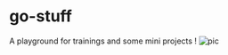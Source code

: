 # go-stuff


A playground for trainings and some mini projects ! 
![pic](https://files.virgool.io/upload/users/820/posts/iamu71api8o3/vv1dulxorpc1.png)
